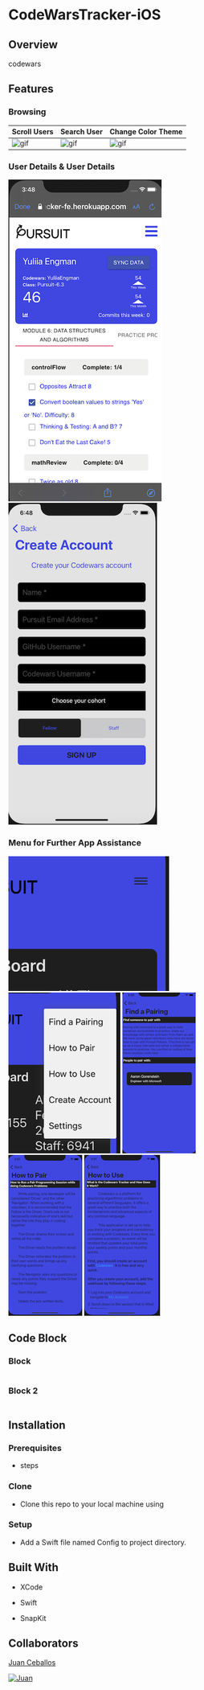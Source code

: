 # CodeWarsTracker-iOS

## Overview

codewars

       

## Features

### Browsing 

Scroll Users           | Search User             | Change Color Theme
---------------------- | ----------------------- | -----------------------
![gif](CodeWarsTracker/Assets.xcassets/MyGifAnimation.xcassets/BrowseFellows.dataset/BrowseFellows.gif) | ![gif](CodeWarsTracker/Assets.xcassets/MyGifAnimation.xcassets/SearchFellow.dataset/SearchFellow.gif) | ![gif](CodeWarsTracker/Assets.xcassets/MyGifAnimation.xcassets/ChangeTheme.dataset/ChangeTheme.gif)

### User Details & User Details 
![DetailFellow](CodeWarsTracker/Assets.xcassets/DetailFellow.imageset/DetailFellow.png) ![CreateAccount](CodeWarsTracker/Assets.xcassets/CreateAccount.imageset/CreateAccount.png)      

### Menu for Further App Assistance
![MenuClosed](CodeWarsTracker/Assets.xcassets/MenuClosed.imageset/MenuClosed.png) ![MenuOpened](CodeWarsTracker/Assets.xcassets/MenuOpened.imageset/MenuOpened.png)
![FindAPairing](CodeWarsTracker/Assets.xcassets/FindAPairing.imageset/FindAPairing.png)
![HowToPair](CodeWarsTracker/Assets.xcassets/HowToPair.imageset/HowToPair.png)
![HowToUse](CodeWarsTracker/Assets.xcassets/HowToUse.imageset/HowToUse.png)

## Code Block

### Block

```swift

```

### Block 2

```Swift

```

## Installation

### Prerequisites

* steps

### Clone

* Clone this repo to your local machine using

### Setup

* Add a Swift file named Config to project directory.


## Built With

* XCode

* Swift

* SnapKit

## Collaborators

[Juan Ceballos](https://github.com/Juan-Ceballos)

[![Juan](https://avatars1.githubusercontent.com/u/55723135?s=250&u=cce4396e360011123eebd2f52323aa6248023ef0&v=4)](https://github.com/Juan-Ceballos)

